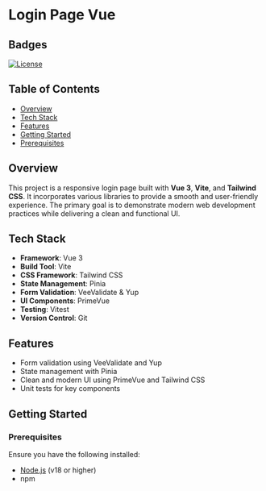 # Login Page Vue

## Badges

[![License](https://img.shields.io/badge/license-MIT-blue.svg)](https://opensource.org/licenses/MIT)

## Table of Contents

- [Overview](#overview)
- [Tech Stack](#tech-stack)
- [Features](#features)
- [Getting Started](#getting-started)
- [Prerequisites](#prerequisites)

## Overview

This project is a responsive login page built with **Vue 3**, **Vite**, and **Tailwind CSS**. It incorporates various libraries to provide a smooth and user-friendly experience. The primary goal is to demonstrate modern web development practices while delivering a clean and functional UI.

## Tech Stack

- **Framework**: Vue 3
- **Build Tool**: Vite
- **CSS Framework**: Tailwind CSS
- **State Management**: Pinia
- **Form Validation**: VeeValidate & Yup
- **UI Components**: PrimeVue
- **Testing**: Vitest
- **Version Control**: Git

## Features

- Form validation using VeeValidate and Yup
- State management with Pinia
- Clean and modern UI using PrimeVue and Tailwind CSS
- Unit tests for key components

## Getting Started

### Prerequisites

Ensure you have the following installed:

- [Node.js](https://nodejs.org/) (v18 or higher)
- npm
